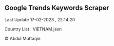 

## Google Trends Keywords Scraper 
 
Last Update 17-02-2023 , 22:14:20

Country List :
VIETNAM.json



© Abdul Muttaqin 
